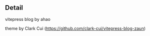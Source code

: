 ## Detail
vitepress blog by ahao

theme by Clark Cui (https://github.com/clark-cui/vitepress-blog-zaun)